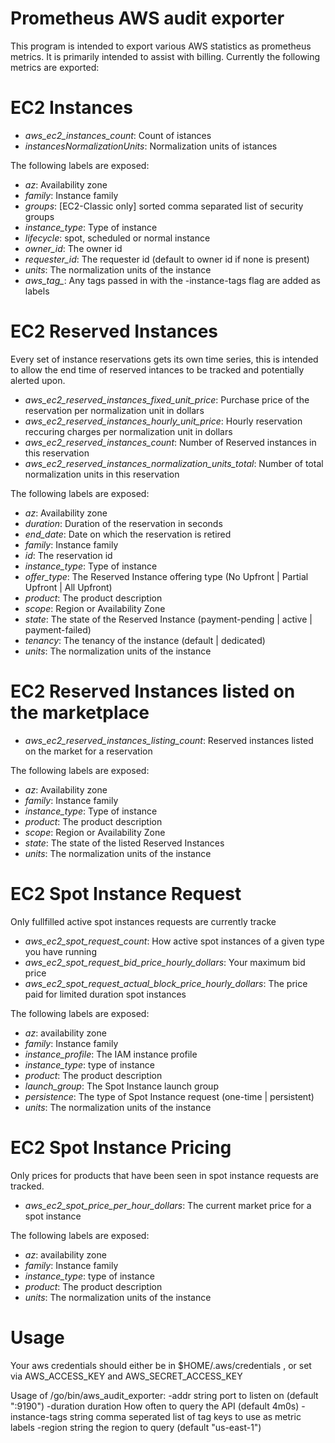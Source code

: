 # Prometheus AWS audit exporter

This program is intended to export various AWS statistics as prometheus
metrics. It is primarily intended to assist with billing. Currently the
following metrics are exported:

# EC2 Instances

 - *aws_ec2_instances_count*: Count of istances
 - *instancesNormalizationUnits*: Normalization units of istances

The following labels are exposed:

 - *az*: Availability zone
 - *family*: Instance family
 - *groups*: [EC2-Classic only] sorted comma separated list of security groups
 - *instance_type*: Type of instance
 - *lifecycle*: spot, scheduled or normal instance
 - *owner_id*: The owner id
 - *requester_id*: The requester id (default to owner id if none is present)
 - *units*: The normalization units of the instance
 - *aws_tag_*: Any tags passed in with the -instance-tags flag are added as labels

# EC2 Reserved Instances
Every set of instance reservations gets its own time series, this is intended to allow
the end time of reserved intances to be tracked and potentially alerted upon.

 - *aws_ec2_reserved_instances_fixed_unit_price*: Purchase price of the reservation per normalization unit in dollars
 - *aws_ec2_reserved_instances_hourly_unit_price*: Hourly reservation reccuring charges per normalization unit in dollars
 - *aws_ec2_reserved_instances_count*: Number of Reserved instances in this reservation
 - *aws_ec2_reserved_instances_normalization_units_total*: Number of total normalization units in this reservation

The following labels are exposed:

 - *az*: Availability zone
 - *duration*: Duration of the reservation in seconds
 - *end_date*: Date on which the reservation is retired
 - *family*: Instance family
 - *id*: The reservation id
 - *instance_type*: Type of instance
 - *offer_type*: The Reserved Instance offering type (No Upfront | Partial Upfront | All Upfront)
 - *product*: The product description
 - *scope*: Region or Availability Zone
 - *state*: The state of the Reserved Instance (payment-pending | active | payment-failed)
 - *tenancy*: The tenancy of the instance (default | dedicated)
 - *units*: The normalization units of the instance

# EC2 Reserved Instances listed on the marketplace

 - *aws_ec2_reserved_instances_listing_count*: Reserved instances listed on the market for a reservation

The following labels are exposed:

 - *az*: Availability zone
 - *family*: Instance family
 - *instance_type*: Type of instance
 - *product*: The product description
 - *scope*: Region or Availability Zone
 - *state*: The state of the listed Reserved Instances
 - *units*: The normalization units of the instance

# EC2 Spot Instance Request

Only fullfilled active spot instances requests are currently tracke

 - *aws_ec2_spot_request_count*: How active spot instances of a given type you have running
 - *aws_ec2_spot_request_bid_price_hourly_dollars*: Your maximum bid price
 - *aws_ec2_spot_request_actual_block_price_hourly_dollars*: The price paid for limited duration spot instances

The following labels are exposed:

 - *az*: availability zone
 - *family*: Instance family
 - *instance_profile*: The IAM instance profile
 - *instance_type*: type of instance
 - *product*: The product description
 - *launch_group*: The Spot Instance launch group
 - *persistence*: The type of Spot Instance request (one-time | persistent)
 - *units*: The normalization units of the instance

# EC2 Spot Instance Pricing

Only prices for products that have been seen in spot instance requests are tracked.

 - *aws_ec2_spot_price_per_hour_dollars*: The current market price for a spot instance

The following labels are exposed:

 - *az*: availability zone
 - *family*: Instance family
 - *instance_type*: type of instance
 - *product*: The product description
 - *units*: The normalization units of the instance

# Usage

  Your aws credentials should either be in $HOME/.aws/credentials , or set via AWS\_ACCESS\_KEY and AWS\_SECRET\_ACCESS\_KEY

  Usage of /go/bin/aws_audit_exporter:
  -addr string
        port to listen on (default ":9190")
  -duration duration
        How often to query the API (default 4m0s)
  -instance-tags string
        comma seperated list of tag keys to use as metric labels
  -region string
        the region to query (default "us-east-1")
